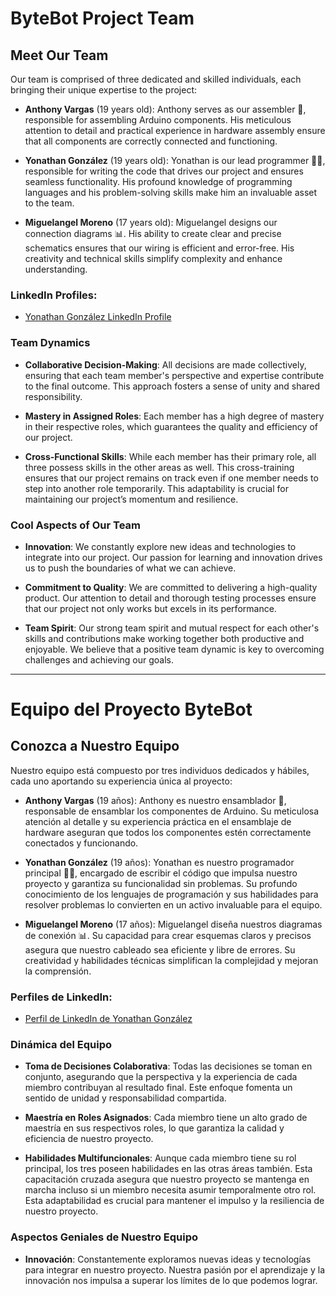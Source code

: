 # ByteBot Project Team

## Meet Our Team

Our team is comprised of three dedicated and skilled individuals, each bringing their unique expertise to the project:

- **Anthony Vargas** (19 years old): Anthony serves as our assembler 🔧, responsible for assembling Arduino components. His meticulous attention to detail and practical experience in hardware assembly ensure that all components are correctly connected and functioning.

- **Yonathan González** (19 years old): Yonathan is our lead programmer 👨‍💻, responsible for writing the code that drives our project and ensures seamless functionality. His profound knowledge of programming languages and his problem-solving skills make him an invaluable asset to the team.

- **Miguelangel Moreno** (17 years old): Miguelangel designs our connection diagrams 📊. His ability to create clear and precise schematics ensures that our wiring is efficient and error-free. His creativity and technical skills simplify complexity and enhance understanding.

### LinkedIn Profiles:

- [Yonathan González LinkedIn Profile](https://www.linkedin.com/in/yonathan-gonzalez/)

### Team Dynamics

- **Collaborative Decision-Making**: All decisions are made collectively, ensuring that each team member's perspective and expertise contribute to the final outcome. This approach fosters a sense of unity and shared responsibility.

- **Mastery in Assigned Roles**: Each member has a high degree of mastery in their respective roles, which guarantees the quality and efficiency of our project. 

- **Cross-Functional Skills**: While each member has their primary role, all three possess skills in the other areas as well. This cross-training ensures that our project remains on track even if one member needs to step into another role temporarily. This adaptability is crucial for maintaining our project’s momentum and resilience.

### Cool Aspects of Our Team

- **Innovation**: We constantly explore new ideas and technologies to integrate into our project. Our passion for learning and innovation drives us to push the boundaries of what we can achieve.

- **Commitment to Quality**: We are committed to delivering a high-quality product. Our attention to detail and thorough testing processes ensure that our project not only works but excels in its performance.

- **Team Spirit**: Our strong team spirit and mutual respect for each other's skills and contributions make working together both productive and enjoyable. We believe that a positive team dynamic is key to overcoming challenges and achieving our goals.

---

# Equipo del Proyecto ByteBot

## Conozca a Nuestro Equipo

Nuestro equipo está compuesto por tres individuos dedicados y hábiles, cada uno aportando su experiencia única al proyecto:

- **Anthony Vargas** (19 años): Anthony es nuestro ensamblador 🔧, responsable de ensamblar los componentes de Arduino. Su meticulosa atención al detalle y su experiencia práctica en el ensamblaje de hardware aseguran que todos los componentes estén correctamente conectados y funcionando.

- **Yonathan González** (19 años): Yonathan es nuestro programador principal 👨‍💻, encargado de escribir el código que impulsa nuestro proyecto y garantiza su funcionalidad sin problemas. Su profundo conocimiento de los lenguajes de programación y sus habilidades para resolver problemas lo convierten en un activo invaluable para el equipo.

- **Miguelangel Moreno** (17 años): Miguelangel diseña nuestros diagramas de conexión 📊. Su capacidad para crear esquemas claros y precisos asegura que nuestro cableado sea eficiente y libre de errores. Su creatividad y habilidades técnicas simplifican la complejidad y mejoran la comprensión.

### Perfiles de LinkedIn:

- [Perfil de LinkedIn de Yonathan González](https://www.linkedin.com/in/yonathan-gonzalez/)

### Dinámica del Equipo

- **Toma de Decisiones Colaborativa**: Todas las decisiones se toman en conjunto, asegurando que la perspectiva y la experiencia de cada miembro contribuyan al resultado final. Este enfoque fomenta un sentido de unidad y responsabilidad compartida.

- **Maestría en Roles Asignados**: Cada miembro tiene un alto grado de maestría en sus respectivos roles, lo que garantiza la calidad y eficiencia de nuestro proyecto.

- **Habilidades Multifuncionales**: Aunque cada miembro tiene su rol principal, los tres poseen habilidades en las otras áreas también. Esta capacitación cruzada asegura que nuestro proyecto se mantenga en marcha incluso si un miembro necesita asumir temporalmente otro rol. Esta adaptabilidad es crucial para mantener el impulso y la resiliencia de nuestro proyecto.

### Aspectos Geniales de Nuestro Equipo

- **Innovación**: Constantemente exploramos nuevas ideas y tecnologías para integrar en nuestro proyecto. Nuestra pasión por el aprendizaje y la innovación nos impulsa a superar los límites de lo que podemos lograr.
